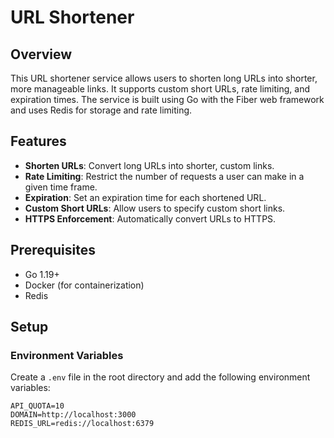 # URL Shortener

## Overview

This URL shortener service allows users to shorten long URLs into shorter, more manageable links. It supports custom short URLs, rate limiting, and expiration times. The service is built using Go with the Fiber web framework and uses Redis for storage and rate limiting.

## Features

- **Shorten URLs**: Convert long URLs into shorter, custom links.
- **Rate Limiting**: Restrict the number of requests a user can make in a given time frame.
- **Expiration**: Set an expiration time for each shortened URL.
- **Custom Short URLs**: Allow users to specify custom short links.
- **HTTPS Enforcement**: Automatically convert URLs to HTTPS.

## Prerequisites

- Go 1.19+
- Docker (for containerization)
- Redis

## Setup

### Environment Variables

Create a `.env` file in the root directory and add the following environment variables:

```env
API_QUOTA=10
DOMAIN=http://localhost:3000
REDIS_URL=redis://localhost:6379
